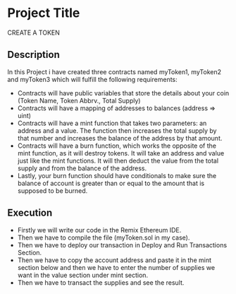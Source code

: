 # Project Title
CREATE A TOKEN

## Description
In this Project i have created three contracts named myToken1, myToken2 and myToken3 which will fulfill the following requirements:
* Contracts will have public variables that store the details about your coin (Token Name, Token Abbrv., Total Supply)
* Contracts will have a mapping of addresses to balances (address => uint)
* Contracts will have a mint function that takes two parameters: an address and a value. The function then increases the total supply by that number and increases the balance of the address by that amount.
* Contracts will have a burn function, which works the opposite of the mint function, as it will destroy tokens. It will take an address and value just like the mint functions. It will then deduct the value from the total supply and from the balance of the address.
* Lastly, your burn function should have conditionals to make sure the balance of account is greater than or equal to the amount that is supposed to be burned.

## Execution

* Firstly we will write our code in the Remix Ethereum IDE.
* Then we have to compile the file (myToken.sol in my case).
* Then we have to deploy our transaction in Deploy and Run Transactions Section.
* Then we have to copy the account address and paste it in the mint section below and then we have to enter the number of supplies we want in the value section under mint section.
* Then we have to transact the supplies and see the result.




